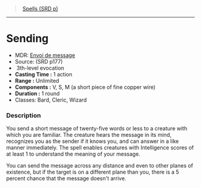 ﻿---
!SpellItem
Family: SpellVO
Level: 3
Type: evocation
CastingTime: 1 action
Range: Unlimited
Components: V, S, M (a short piece of fine copper wire)
Duration: 1 round
Classes: Bard, Cleric, Wizard
Id: spells_vo.md#sending
ParentLink: spells_vo.md#spells-srd-p
Name: Sending
ParentName: Spells (SRD p)
NameLevel: 1
AltName: '[Envoi de message](hd_spells_envoi_de_message.md)'
Source: (SRD p177)
Attributes:
  Name: Sending
  Markdown: >+
    # <!--Name-->Sending<!--/Name-->


    - MDR: <!--AltName-->[Envoi de message](hd_spells_envoi_de_message.md)<!--/AltName-->

    - Source: <!--Source-->(SRD p177)<!--/Source-->

    -  <!--Level-->3<!--/Level-->th-level <!--Type-->evocation<!--/Type-->

    - **Casting Time :** <!--CastingTime-->1 action<!--/CastingTime-->

    - **Range :** <!--Range-->Unlimited<!--/Range-->

    - **Components :** <!--Components-->V, S, M (a short piece of fine copper wire)<!--/Components-->

    - **Duration :** <!--Duration-->1 round<!--/Duration-->

    - Classes: <!--Classes-->Bard, Cleric, Wizard<!--/Classes-->


    ### Description


    You send a short message of twenty-five words or less to a creature with which you are familiar. The creature hears the message in its mind, recognizes you as the sender if it knows you, and can answer in a like manner immediately. The spell enables creatures with Intelligence scores of at least 1 to understand the meaning of your message.


    You can send the message across any distance and even to other planes of existence, but if the target is on a different plane than you, there is a 5 percent chance that the message doesn't arrive.

  AltName: '[Envoi de message](hd_spells_envoi_de_message.md)'
  Source: (SRD p177)
  Level: 3
  Type: evocation
  CastingTime: 1 action
  Range: Unlimited
  Components: V, S, M (a short piece of fine copper wire)
  Duration: 1 round
  Classes: Bard, Cleric, Wizard
AttributesDictionary: >+
  Name: Sending

  Markdown: >+

    # <!--Name-->Sending<!--/Name-->





    - MDR: <!--AltName-->[Envoi de message](hd_spells_envoi_de_message.md)<!--/AltName-->



    - Source: <!--Source-->(SRD p177)<!--/Source-->



    -  <!--Level-->3<!--/Level-->th-level <!--Type-->evocation<!--/Type-->



    - **Casting Time :** <!--CastingTime-->1 action<!--/CastingTime-->



    - **Range :** <!--Range-->Unlimited<!--/Range-->



    - **Components :** <!--Components-->V, S, M (a short piece of fine copper wire)<!--/Components-->



    - **Duration :** <!--Duration-->1 round<!--/Duration-->



    - Classes: <!--Classes-->Bard, Cleric, Wizard<!--/Classes-->





    ### Description





    You send a short message of twenty-five words or less to a creature with which you are familiar. The creature hears the message in its mind, recognizes you as the sender if it knows you, and can answer in a like manner immediately. The spell enables creatures with Intelligence scores of at least 1 to understand the meaning of your message.





    You can send the message across any distance and even to other planes of existence, but if the target is on a different plane than you, there is a 5 percent chance that the message doesn't arrive.



  AltName: '[Envoi de message](hd_spells_envoi_de_message.md)'

  Source: (SRD p177)

  Level: 3

  Type: evocation

  CastingTime: 1 action

  Range: Unlimited

  Components: V, S, M (a short piece of fine copper wire)

  Duration: 1 round

  Classes: Bard, Cleric, Wizard

---
> [Spells (SRD p)](srd_spells.md)

---

# Sending

- MDR: [Envoi de message](hd_spells_envoi_de_message.md)
- Source: (SRD p177)
-  3th-level evocation
- **Casting Time :** 1 action
- **Range :** Unlimited
- **Components :** V, S, M (a short piece of fine copper wire)
- **Duration :** 1 round
- Classes: Bard, Cleric, Wizard

### Description

You send a short message of twenty-five words or less to a creature with which you are familiar. The creature hears the message in its mind, recognizes you as the sender if it knows you, and can answer in a like manner immediately. The spell enables creatures with Intelligence scores of at least 1 to understand the meaning of your message.

You can send the message across any distance and even to other planes of existence, but if the target is on a different plane than you, there is a 5 percent chance that the message doesn't arrive.


